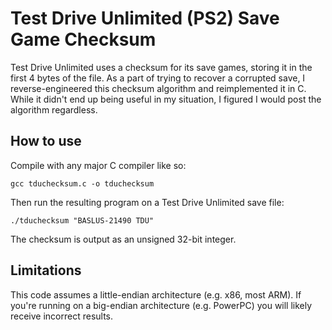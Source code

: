 # Test Drive Unlimited (PS2) Save Game Checksum

Test Drive Unlimited uses a checksum for its save games, storing it in the first 4 bytes of the file. As a part of trying to recover a corrupted save, I reverse-engineered this checksum algorithm and reimplemented it in C. While it didn't end up being useful in my situation, I figured I would post the algorithm regardless.

## How to use

Compile with any major C compiler like so:

```
gcc tduchecksum.c -o tduchecksum
```

Then run the resulting program on a Test Drive Unlimited save file:

```
./tduchecksum "BASLUS-21490 TDU"
```

The checksum is output as an unsigned 32-bit integer.

## Limitations

This code assumes a little-endian architecture (e.g. x86, most ARM). If you're running on a big-endian architecture (e.g. PowerPC) you will likely receive incorrect results.
